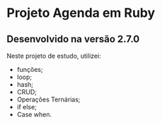 # Projeto Agenda em Ruby 

## Desenvolvido na versão 2.7.0

Neste projeto de estudo, utilizei:
 - funções;
 - loop;
 - hash;
 - CRUD;
 - Operações Ternárias;
 - if else;
 - Case when.